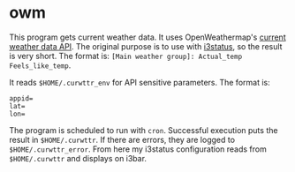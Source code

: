 # owm

This program gets current weather data. It uses OpenWeathermap's [current weather data API](https://openweathermap.org/current). The original purpose is to use with [i3status](https://i3wm.org/docs/i3status.html), so the result is very short. The format is: `[Main weather group]: Actual_temp Feels_like_temp`.

It reads `$HOME/.curwttr_env` for API sensitive parameters. The format is:
```
appid=
lat=
lon=
```

The program is scheduled to run with `cron`. Successful execution puts the result in `$HOME/.curwttr`. If there are errors, they are logged to `$HOME/.curwttr_error`. From here my i3status configuration reads from `$HOME/.curwttr` and displays on i3bar.
